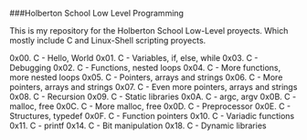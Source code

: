 ###Holberton School Low Level Programming

This is my repository for the Holberton School Low-Level proyects. Which mostly include C and Linux-Shell scripting proyects.

0x00. C - Hello, World
0x01. C - Variables, if, else, while
0x03. C - Debugging
0x02. C - Functions, nested loops
0x04. C - More functions, more nested loops
0x05. C - Pointers, arrays and strings
0x06. C - More pointers, arrays and strings
0x07. C - Even more pointers, arrays and strings
0x08. C - Recursion
0x09. C - Static libraries
0x0A. C - argc, argv
0x0B. C - malloc, free
0x0C. C - More malloc, free
0x0D. C - Preprocessor
0x0E. C - Structures, typedef
0x0F. C - Function pointers
0x10. C - Variadic functions
0x11. C - printf
0x14. C - Bit manipulation
0x18. C - Dynamic libraries
